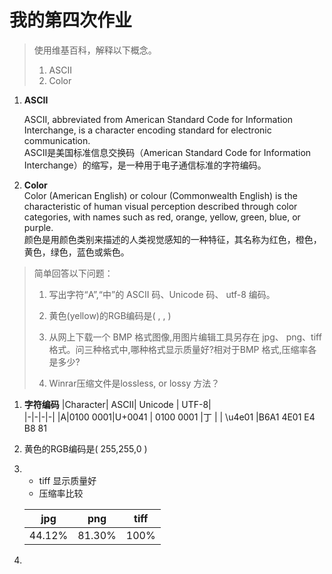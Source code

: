 # **我的第四次作业**

>使用维基百科，解释以下概念。
>
>1) ASCII  
>2) Color

1. **ASCII**  

    ASCII, abbreviated from American Standard Code for Information Interchange, is a character encoding standard for electronic communication.  
    ASCII是美国标准信息交换码（American Standard Code for Information Interchange）的缩写，是一种用于电子通信标准的字符编码。  
2. **Color**  
    Color (American English) or colour (Commonwealth English) is the characteristic of human visual perception described through color categories, with names such as red, orange, yellow, green, blue, or purple.   
    颜色是用颜色类别来描述的人类视觉感知的一种特征，其名称为红色，橙色，黄色，绿色，蓝色或紫色。

>简单回答以下问题：
>1) 写出字符“A”,“中”的 ASCII 码、Unicode 码、
utf-8 编码。
>
>2) 黄色(yellow)的RGB编码是( ,  , )
>
>3) 从网上下载一个 BMP 格式图像,用图片编辑工具另存在    jpg、 png、tiff 格式。问三种格式中,哪种格式显示质量好?相对于BMP 格式,压缩率各是多少?
>
>4) Winrar压缩文件是lossless, or lossy 方法？

1. **字符编码**
    |Character| ASCII| Unicode | UTF-8|  
    |-|-|-|-|
    |A|0100 0001|U+0041 | 0100 0001
    |丁 |  | \u4e01 |B6A1 4E01 E4 B8 81


2. 黄色的RGB编码是( 255,255,0 ) 
3. * tiff 显示质量好
    * 压缩率比较    

    |jpg|png|tiff|  
    |-|-|-|
    |44.12%|81.30%|100%|

4. 





